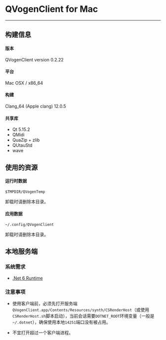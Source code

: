 # QVogenClient for Mac

---

## 构建信息

#### 版本
QVogenClient version 0.2.22


#### 平台
Mac OSX / x86_64

#### 构建

Clang_64 (Apple clang) 12.0.5

#### 共享库

+ Qt 5.15.2
+ QMidi
+ QuaZip + zlib
+ QUtauStd
+ wave

## 使用的资源

#### 运行时数据

````
$TMPDIR/QVogenTemp
````

卸载时请删除本目录。

#### 应用数据
````
~/.config/QVogenClient
````

卸载时请删除本目录。

## 本地服务端

### 系统需求

+ [.Net 6 Runtime](https://docs.microsoft.com/zh-cn/dotnet/core/install/macos)

### 注意事项

+ 使用客户端前，必须先打开服务端`QVogenClient.app/Contents/Resources/synth/CSRenderHost`（或使用`CSRenderHost.sh`脚本启动），当前会话需要`DOTNET_ROOT`环境变量（一般是`~/.dotnet`），确保使用本地`14251`端口没有被占用。

+ 不宜打开超过一个客户端进程。